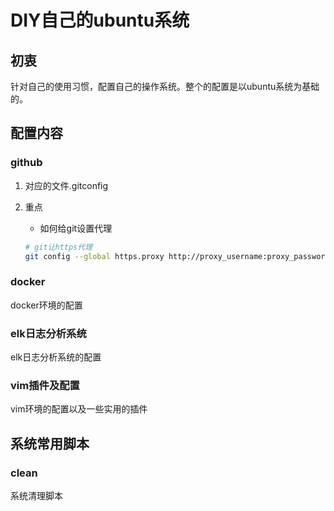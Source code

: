 # DIY自己的ubuntu系统
## 初衷
针对自己的使用习惯，配置自己的操作系统。整个的配置是以ubuntu系统为基础的。

## 配置内容
### github
1. 对应的文件.gitconfig
2. 重点
	* 如何给git设置代理
	
	```bash
	# git让https代理
	git config --global https.proxy http://proxy_username:proxy_password@proxy_ip:port
	```

### docker
docker环境的配置

### elk日志分析系统
elk日志分析系统的配置

### vim插件及配置
vim环境的配置以及一些实用的插件

## 系统常用脚本
### clean
系统清理脚本
